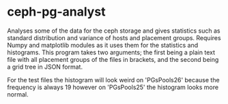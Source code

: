 # ceph-pg-analyst
Analyses some of the data for the ceph storage and gives statistics such as standard distribution and variance of hosts and placement groups. 
Requires Numpy and matplotlib modules as it uses them for the statistics and histograms.
This program takes two arguments; the first being a plain text file with all placement groups of the files in brackets, and the second being a grid tree in JSON format. 

For the test files the histogram will look weird on 'PGsPools26' because the frequency is always 19 however on 'PGsPools25' the histogram looks more normal. 
